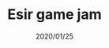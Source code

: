 ---
layout: ../../layouts/ProjectLayout.astro
title: Esir game jam
date: 2020/01/25
sumary: ~
tags: ~
value: ~
thumbnails: ~
---
